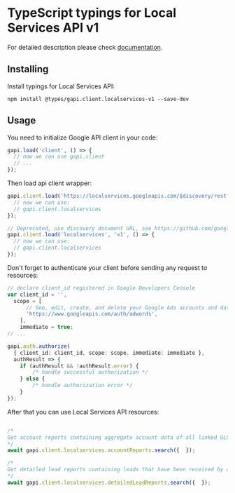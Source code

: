 # TypeScript typings for Local Services API v1


For detailed description please check [documentation](https://ads.google.com/local-services-ads/).

## Installing

Install typings for Local Services API:

```
npm install @types/gapi.client.localservices-v1 --save-dev
```

## Usage

You need to initialize Google API client in your code:

```typescript
gapi.load('client', () => {
  // now we can use gapi.client
  // ...
});
```

Then load api client wrapper:

```typescript
gapi.client.load('https://localservices.googleapis.com/$discovery/rest?version=v1', () => {
  // now we can use:
  // gapi.client.localservices
});
```

```typescript
// Deprecated, use discovery document URL, see https://github.com/google/google-api-javascript-client/blob/master/docs/reference.md#----gapiclientloadname----version----callback--
gapi.client.load('localservices', 'v1', () => {
  // now we can use:
  // gapi.client.localservices
});
```

Don't forget to authenticate your client before sending any request to resources:

```typescript
// declare client_id registered in Google Developers Console
var client_id = '',
  scope = [
      // See, edit, create, and delete your Google Ads accounts and data.
      'https://www.googleapis.com/auth/adwords',
    ],
    immediate = true;
// ...

gapi.auth.authorize(
  { client_id: client_id, scope: scope, immediate: immediate },
  authResult => {
    if (authResult && !authResult.error) {
        /* handle successful authorization */
    } else {
        /* handle authorization error */
    }
});
```

After that you can use Local Services API resources: <!-- TODO: make this work for multiple namespaces -->

```typescript

/*
Get account reports containing aggregate account data of all linked GLS accounts. Caller needs to provide their manager customer id and the associated auth credential that allows them read permissions on their linked accounts.
*/
await gapi.client.localservices.accountReports.search({  });

/*
Get detailed lead reports containing leads that have been received by all linked GLS accounts. Caller needs to provide their manager customer id and the associated auth credential that allows them read permissions on their linked accounts.
*/
await gapi.client.localservices.detailedLeadReports.search({  });
```
